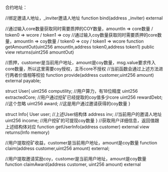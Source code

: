 合约地址：


//绑定邀请人地址，_inviter邀请人地址
function bind(address _inviter) external

//通过输入core数量获取同时需要质押的COY数量，amountIn => core数量 / token0 => wcore / token1 => coy
//通过输入coy数量获取同时需要质押的core数量，amountIn => coy数量 / token0 => coy / token1 => wcore
function getAmountOut(uint256 amountIn,address token0,address token1) public view returns(uint256 amountOut)


//质押，customer是当前用户地址，amount是coy数量，msg.value要求传入core数量，所以这里需要coy授权，主币core不授权
//当前函数会通过上述方法进行两者价值相等校验
function provide(address customer,uint256 amount) external payable;


struct User{
    uint256 computility;  //用户算力，有18位精度
    uint256 extractedCore; //用户通过挖矿已经提取的coy值多少core
    uint256 rewardDebt; //这个忽略
    uint256 award; //这是用户通过邀请获得的coy数量
}

struct Info{
    User    user; //上述User结构体
    address inv; //当前用户的邀请人地址
    uint256 income; //用户挖矿的可提现coy数量
}
//获取用户详细信息，返回值跟上述结构体对应
function getUserInfo(address customer) external view returns(Info memory)

//用户提取挖矿收益，customer是当前用户地址，amount是coy数量
function claim(address customer,uint256 amount) external;


//用户提取邀请奖励coy，customer是当前用户地址，amount是coy数量
function claimAward(address customer, uint256 amount) external 